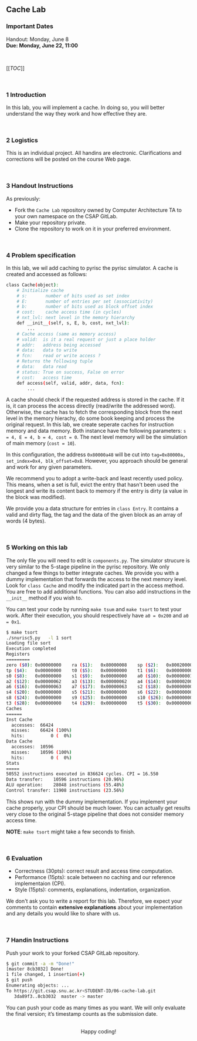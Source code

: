 ## Cache Lab

### Important Dates

Handout: Monday, June 8<br>
**Due: Monday, June 22, 11:00**

<br>

[[_TOC_]]

<br>


### 1 Introduction

In this lab, you will implement a cache. In doing so, you will better understand the way they work and how effective they are.

<br>

### 2 Logistics

This is an individual project. All handins are electronic. Clarifications and corrections will be posted on the course Web page.

<br>

### 3 Handout Instructions

As previously:
* Fork the `Cache Lab` repository owned by Computer Architecture TA to your own namespace on the CSAP GitLab.
* Make your repository private.
* Clone the repository to work on it in your preferred environment.

<br>

### 4 Problem specification

In this lab, we wil add caching to pyrisc the pyrisc simulator.
A cache is created and accessed as follows:
```bash
class Cache(object):
    # Initialize cache
    # s:       number of bits used as set index
    # E:       number of entries per set (associativity)
    # b:       number of bits used as block offset index
    # cost:    cache access time (in cycles)
    # nxt_lvl: next level in the memory hierarchy
    def __init__(self, s, E, b, cost, nxt_lvl):
        ...
    # Cache access (same as memory access)
    # valid:  is it a real request or just a place holder
    # addr:   address being accessed
    # data:   data to write
    # fcn:    read or write access ?
    # Returns the following tuple
    # data:   data read
    # status: True on success, False on error
    # cost:   access time
    def access(self, valid, addr, data, fcn):
        ...
```
A cache should check if the requested address is stored in the cache.
If it is, it can process the access directly (read/write the addressed word).
Otherwise, the cache has to fetch the corresponding block from the next level in
the memory hierachy, do some book keeping and process the original request.
In this lab, we create seperate caches for instruction memory and data memory.
Both instance have the following parameters: `s = 4, E = 4, b = 4, cost = 0`.
The next level memory will be the simulation of main memory (`cost = 10`).

In this configuration, the address `0x80000a48` will be cut into
`tag=0x80000a, set_index=0x4, blk_offset=0x8`.
However, you approach should be general and work for any given parameters.

We recommend you to adopt a write-back and least recently used policy.
This means, when a set is full, evict the entry that hasn't been used the longest
and write its content back to memory if the entry is dirty (a value in the block was modified).

We provide you a data structure for entries in `class Entry`.
It contains a valid and dirty flag, the tag and the data of the given block as an array of words (4 bytes).

<br>

### 5 Working on this lab

The only file you will need to edit is `components.py`.
The simulator strucure is very similar to the 5-stage pipeline in the pyrisc repository.
We only changed a few things to better integrate caches.
We provide you with a dummy implementation that forwards the access to the next memory level.
Look for `class Cache` and modify the indicated part in the access method.
You are free to add additional functions.
You can also add instructions in the `__init__` method if you wish to.

You can test your code by running `make tsum` and `make tsort` to test your work.
After their execution, you should respectively have `a0 = 0x200` and `a0 = 0x1`.
```bash
$ make tsort
./snurisc5.py   -l 1 sort
Loading file sort
Execution completed
Registers
=========
zero ($0): 0x00000000    ra ($1):   0x80000008    sp ($2):   0x80020000    gp ($3):   0x00000000
tp ($4):   0x00000000    t0 ($5):   0x00000000    t1 ($6):   0x00000000    t2 ($7):   0x00000000
s0 ($8):   0x00000000    s1 ($9):   0x00000000    a0 ($10):  0x00000001    a1 ($11):  0x00000064
a2 ($12):  0x00000062    a3 ($13):  0x00000062    a4 ($14):  0x00000200    a5 ($15):  0x00000060
a6 ($16):  0x00000063    a7 ($17):  0x00000063    s2 ($18):  0x00000000    s3 ($19):  0x00000000
s4 ($20):  0x00000000    s5 ($21):  0x00000000    s6 ($22):  0x00000000    s7 ($23):  0x00000000
s8 ($24):  0x00000000    s9 ($25):  0x00000000    s10 ($26): 0x00000000    s11 ($27): 0x00000000
t3 ($28):  0x00000000    t4 ($29):  0x00000000    t5 ($30):  0x00000000    t6 ($31):  0x00000000
Caches
======
Inst Cache
  accesses:  66424
  misses:    66424 (100%)
  hits:          0 (  0%)
Data Cache
  accesses:  10596
  misses:    10596 (100%)
  hits:          0 (  0%)
Stats
=====
50552 instructions executed in 836624 cycles. CPI = 16.550
Data transfer:    10596 instructions (20.96%)
ALU operation:    28048 instructions (55.48%)
Control transfer: 11908 instructions (23.56%)
```
This shows run with the dummy implementation.
If you implement your cache properly, your CPI should be much lower.
You can actually get results very close to the original 5-stage pipeline that
does not consider memory access time.

**NOTE**: `make tsort` might take a few seconds to finish.


<br>

### 6 Evaluation

* Correctness (30pts): correct result and access time computation.
* Performance (15pts): scale between no caching and our reference implementaion (CPI).
* Style       (15pts): comments, explanations, indentation, organization.

We don't ask you to write a report for this lab. Therefore, we expect your comments
to contain **extensive explanations** about your implementation and any details you would like
to share with us.

<br>

### 7 Handin Instructions

Push your work to your forked CSAP GitLab repository.
```bash
$ git commit -a -m "Done!"
[master 8cb3032] Done!
1 file changed, 1 insertion(+)
$ git push
Enumerating objects: ...
To https://git.csap.snu.ac.kr<STUDENT-ID/06-cache-lab.git
   3da89f3..8cb3032  master -> master
```
You can push your code as many times as you want. We will only evaluate the final version; it’s timestamp counts as the submission date.

<br>

<div align="center">
Happy coding!
</p>
